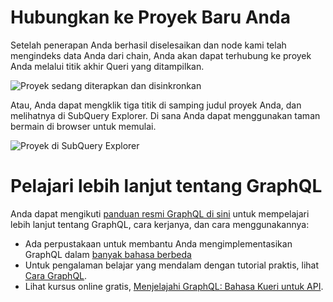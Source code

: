# Hubungkan ke Proyek Baru Anda

Setelah penerapan Anda berhasil diselesaikan dan node kami telah mengindeks data Anda dari chain, Anda akan dapat terhubung ke proyek Anda melalui titik akhir Queri yang ditampilkan.

![Proyek sedang diterapkan dan disinkronkan](https://static.subquery.network/media/projects/projects-deploy-sync.png)

Atau, Anda dapat mengklik tiga titik di samping judul proyek Anda, dan melihatnya di SubQuery Explorer. Di sana Anda dapat menggunakan taman bermain di browser untuk memulai.

![Proyek di SubQuery Explorer](https://static.subquery.network/media/projects/projects-explorer.png)

# Pelajari lebih lanjut tentang GraphQL

Anda dapat mengikuti [panduan resmi GraphQL di sini](https://graphql.org/learn/) untuk mempelajari lebih lanjut tentang GraphQL, cara kerjanya, dan cara menggunakannya:

- Ada perpustakaan untuk membantu Anda mengimplementasikan GraphQL dalam [banyak bahasa berbeda](https://graphql.org/code/)
- Untuk pengalaman belajar yang mendalam dengan tutorial praktis, lihat [Cara GraphQL](https://www.howtographql.com/).
- Lihat kursus online gratis, [Menjelajahi GraphQL: Bahasa Kueri untuk API](https://www.edx.org/course/exploring-graphql-a-query-language-for-apis).
